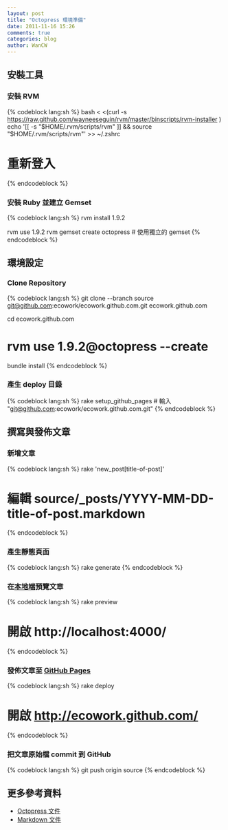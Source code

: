 ```yaml
---
layout: post
title: "Octopress 環境準備"
date: 2011-11-16 15:26
comments: true
categories: blog
author: WanCW
---
```

## 安裝工具

### 安裝 RVM

{% codeblock lang:sh %}
bash < <(curl -s https://raw.github.com/wayneeseguin/rvm/master/binscripts/rvm-installer )
echo '[[ -s "$HOME/.rvm/scripts/rvm" ]] && source "$HOME/.rvm/scripts/rvm"' >> ~/.zshrc

# 重新登入
{% endcodeblock %}

### 安裝 Ruby 並建立 Gemset

{% codeblock lang:sh %}
rvm install 1.9.2

rvm use 1.9.2
rvm gemset create octopress # 使用獨立的 gemset
{% endcodeblock %}

## 環境設定

### Clone Repository

{% codeblock lang:sh %}
git clone --branch source git@github.com:ecowork/ecowork.github.com.git ecowork.github.com

cd ecowork.github.com
# rvm use 1.9.2@octopress --create

bundle install
{% endcodeblock %}

### 產生 deploy 目錄
{% codeblock lang:sh %}
rake setup_github_pages # 輸入 "git@github.com:ecowork/ecowork.github.com.git"
{% endcodeblock %}

## 撰寫與發佈文章

### 新增文章
{% codeblock lang:sh %}
rake 'new_post[title-of-post]'
# 編輯 source/_posts/YYYY-MM-DD-title-of-post.markdown
{% endcodeblock %}

### 產生靜態頁面
{% codeblock lang:sh %}
rake generate
{% endcodeblock %}

### 在[本地端](http://localhost:4000/)預覽文章
{% codeblock lang:sh %}
rake preview
# 開啟 http://localhost:4000/
{% endcodeblock %}

### 發佈文章至 [GitHub Pages](http://ecowork.github.com)
{% codeblock lang:sh %}
rake deploy
# 開啟 http://ecowork.github.com/
{% endcodeblock %}

### 把文章原始檔 commit 到 GitHub
{% codeblock lang:sh %}
git push origin source
{% endcodeblock %}

## 更多參考資料
* [Octopress 文件](http://octopress.org/docs/)
* [Markdown 文件](http://daringfireball.net/projects/markdown/syntax)

